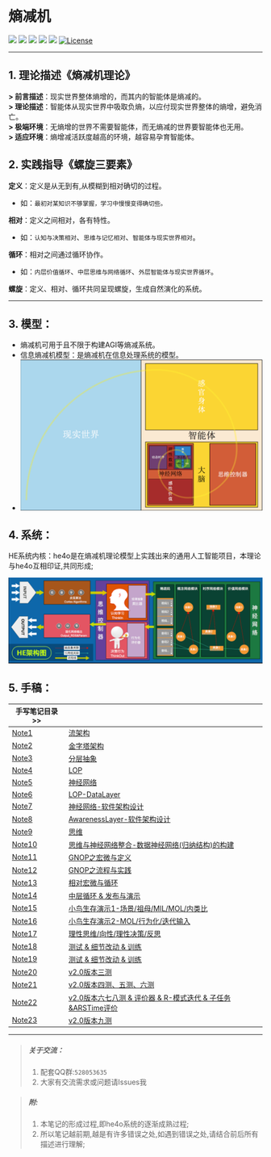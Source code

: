 # 熵减机

[![](https://img.shields.io/badge/%20QQ%e7%be%a4-528053635%20-orange.svg)](tencent://message/?uin=283636001&Site=&Menu=yes)
[![](https://img.shields.io/badge/%20QQ-在线交谈%20-orange.svg)](http://wpa.qq.com/msgrd?v=3&uin=283636001&site=qq&menu=yes)
[![](https://img.shields.io/badge/%20QQ-客户端交谈%20-orange.svg)](tencent://message/?uin=283636001&Site=&Menu=yes)
![](https://img.shields.io/badge/%20%e5%be%ae%e4%bf%a1-jia2764894%20-orange.svg)
![](https://img.shields.io/badge/%20buildin-iOS%20-orange.svg)
[![License](https://img.shields.io/badge/license-GPL-blue.svg)](LICENSE)

***

## 1. 理论描述《熵减机理论》
**> 前言描述**：现实世界整体熵增的，而其内的智能体是熵减的。  
**> 理论描述**：智能体从现实世界中吸取负熵，以应付现实世界整体的熵增，避免消亡。  
**> 极端环境**：无熵增的世界不需要智能体，而无熵减的世界要智能体也无用。  
**> 适应环境**：熵增减活跃度越高的环境，越容易孕育智能体。  

## 2. 实践指导《螺旋三要素》

**定义**：定义是从无到有,从模糊到相对确切的过程。
  * 如：`最初对某知识不够掌握，学习中慢慢变得确切些。`

**相对**：定义之间相对，各有特性。
  * 如：`认知与决策相对`、`思维与记忆相对`、`智能体与现实世界相对`。

**循环**：相对之间通过循环协作。
  * 如：`内层价值循环`、`中层思维与网络循环`、`外层智能体与现实世界循环`。

**螺旋**：定义、相对、循环共同呈现螺旋，生成自然演化的系统。

***

## 3. 模型：

* 熵减机可用于且不限于构建AGI等熵减系统。
* 信息熵减机模型：是熵减机在信息处理系统的模型。
* ![](手写笔记/assets/267_%E4%BF%A1%E6%81%AF%E7%86%B5%E5%87%8F%E6%9C%BA%E6%A8%A1%E5%9E%8B_%E7%9B%B8%E5%AF%B9%E7%89%88.png?raw=true)

## 4. 系统：

HE系统内核：he4o是在熵减机理论模型上实践出来的通用人工智能项目，本理论与he4o互相印证,共同形成;

![](手写笔记/assets/139_v2.0%E6%9E%B6%E6%9E%84%E5%9B%BE.png?raw=true)

## 5. 手稿：

| 手写笔记目录 >> |  |
| --- | --- |
| [Note1](手写笔记/Note1.md) | [流架构](手写笔记/Note1.md) |
| [Note2](手写笔记/Note2.md) | [金字塔架构](手写笔记/Note2.md) |
| [Note3](手写笔记/Note3.md) | [分层抽象](手写笔记/Note3.md) |
| [Note4](手写笔记/Note4.md) | [LOP](手写笔记/Note4.md) |
| [Note5](手写笔记/Note5.md) | [神经网络](手写笔记/Note5.md) |
| [Note6](手写笔记/Note6.md) | [LOP-DataLayer](手写笔记/Note6.md) |
| [Note7](手写笔记/Note7.md) | [神经网络-软件架构设计](手写笔记/Note7.md) |
| [Note8](手写笔记/Note8.md) | [AwarenessLayer-软件架构设计](手写笔记/Note8.md) |
| [Note9](手写笔记/Note9.md) | [思维](手写笔记/Note9.md) |
| [Note10](手写笔记/Note10.md) | [思维与神经网络整合-数据神经网络(归纳结构)的构建](手写笔记/Note10.md) |
| [Note11](手写笔记/Note11.md) | [GNOP之宏微与定义](手写笔记/Note11.md) |
| [Note12](手写笔记/Note12.md) | [GNOP之流程与实践](手写笔记/Note12.md) |
| [Note13](手写笔记/Note13.md) | [相对宏微与循环](手写笔记/Note13.md) |
| [Note14](手写笔记/Note14.md) | [中层循环 & 发布与演示](手写笔记/Note14.md) |
| [Note15](手写笔记/Note15.md) | [小鸟生存演示1-场景/祖母/MIL/MOL/内类比](手写笔记/Note15.md) |
| [Note16](手写笔记/Note16.md) | [小鸟生存演示2-MOL/行为化/迭代输入](手写笔记/Note16.md) |
| [Note17](手写笔记/Note17.md) | [理性思维/向性/理性决策/反思](手写笔记/Note17.md) |
| [Note18](手写笔记/Note18.md) | [测试 & 细节改动 & 训练](手写笔记/Note18.md) |
| [Note19](手写笔记/Note19.md) | [测试 & 细节改动 & 训练](手写笔记/Note19.md) |
| [Note20](手写笔记/Note20.md) | [v2.0版本三测](手写笔记/Note20.md) |
| [Note21](手写笔记/Note21.md) | [v2.0版本四测、五测、六测](手写笔记/Note21.md) |
| [Note22](手写笔记/Note22.md) | [v2.0版本六七八测 & 评价器 & R-模式迭代 & 子任务&ARSTime评价](手写笔记/Note22.md) |
| [Note23](手写笔记/Note23.md) | [v2.0版本九测](手写笔记/Note23.md) |

***

> ##### 关于交流：
>
> 1. 配套QQ群:`528053635`
> 2. 大家有交流需求或问题请Issues我

> ##### 附:
> 1. 本笔记的形成过程,即he4o系统的逐渐成熟过程;
> 2. 所以笔记越前期,越是有许多错误之处,如遇到错误之处,请结合前后所有描述进行理解;
